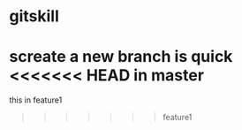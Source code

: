 # gitskill
screate a new  branch is quick
<<<<<<< HEAD
in master
=======
this in feature1
>>>>>>> feature1
